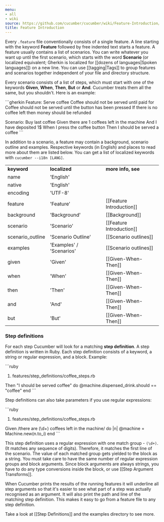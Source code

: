 ```yaml
---
menu:
- all
- wiki
source: https://github.com/cucumber/cucumber/wiki/Feature-Introduction/
title: Feature Introduction
---
```


Every `.feature` file conventionally consists of a single feature. A line starting with the keyword **Feature** followed by free indented text starts a feature. A feature usually contains a list of scenarios. You can write whatever you want up until the first scenario, which starts with the word **Scenario** (or localized equivalent; Gherkin is localized for \[\[dozens of languages|Spoken languages\]\]) on a new line. You can use \[\[tagging|Tags\]\] to group features and scenarios together independent of your file and directory structure.

Every scenario consists of a list of steps, which must start with one of the keywords **Given**, **When**, **Then**, **But** or **And**. Cucumber treats them all the same, but you shouldn't. Here is an example:

\`\`\`gherkin
Feature: Serve coffee
Coffee should not be served until paid for
Coffee should not be served until the button has been pressed
If there is no coffee left then money should be refunded

Scenario: Buy last coffee
Given there are 1 coffees left in the machine
And I have deposited 1$
When I press the coffee button
Then I should be served a coffee
\`\`\`

In addition to a scenario, a feature may contain a background, scenario outline and examples. Respective keywords (in English) and places to read more about them are listed below. You can get a list of localized keywords with `cucumber --i18n [LANG]`.

|                   |                          |                              |
|-------------------|--------------------------|------------------------------|
| **keyword**       | **localized**            | **more info, see**           |
| name              | 'English'                |                              |
| native            | 'English'                |                              |
| encoding          | 'UTF-8'                  |                              |
| feature           | 'Feature'                | \[\[Feature Introduction\]\] |
| background        | 'Background'             | \[\[Background\]\]           |
| scenario          | 'Scenario'               | \[\[Feature Introduction\]\] |
| scenario\_outline | 'Scenario Outline'       | \[\[Scenario outlines\]\]    |
| examples          | 'Examples' / 'Scenarios' | \[\[Scenario outlines\]\]    |
| given             | 'Given'                  | \[\[Given-When-Then\]\]      |
| when              | 'When'                   | \[\[Given-When-Then\]\]      |
| then              | 'Then'                   | \[\[Given-When-Then\]\]      |
| and               | 'And'                    | \[\[Given-When-Then\]\]      |
| but               | 'But'                    | \[\[Given-When-Then\]\]      |

### Step definitions

For each step Cucumber will look for a matching **step definition**. A step definition is written in Ruby. Each step definition consists of a keyword, a string or regular expression, and a block. Example:

\`\`\`ruby

1.  features/step\_definitions/coffee\_steps.rb

Then "I should be served coffee" do
@machine.dispensed\_drink.should == "coffee"
end
\`\`\`

Step definitions can also take parameters if you use regular expressions:

\`\`\`ruby

1.  features/step\_definitions/coffee\_steps.rb

Given /there are (\\d+) coffees left in the machine/ do |n|
@machine = Machine.new(n.to\_i)
end
\`\`\`

This step definition uses a regular expression with one match group - <code>(\\d+)</code>. (It matches any sequence of digits). Therefore, it matches the first line of the scenario. The value of each matched group gets yielded to the block as a string. You must take care to have the same number of regular expression groups and block arguments. Since block arguments are always strings, you have to do any type conversions inside the block, or use \[\[Step Argument Transforms\]\].

When Cucumber prints the results of the running features it will underline all step arguments so that it's easier to see what part of a step was actually recognised as an argument. It will also print the path and line of the matching step definition. This makes it easy to go from a feature file to any step definition.

Take a look at \[\[Step Definitions\]\] and the examples directory to see more.
